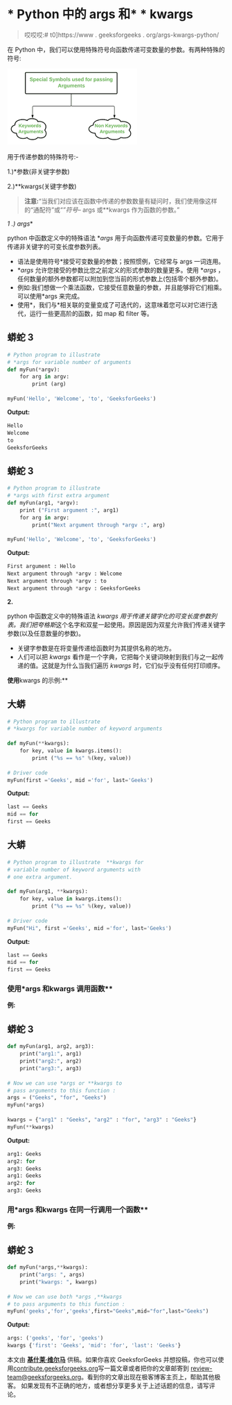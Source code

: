# * Python 中的 args 和* * kwargs

> 哎哎哎:# t0]https://www . geeksforgeeks . org/args-kwargs-python/

在 Python 中，我们可以使用特殊符号向函数传递可变数量的参数。有两种特殊的符号:

![](img/cefd28d2b96d74f4c0131e13b8083e2c.png)

用于传递参数的特殊符号:-

1.)*参数(非关键字参数)

2.)**kwargs(关键字参数)

> **注意:**“当我们对应该在函数中传递的参数数量有疑问时，我们使用像这样的“通配符”或“*”符号–* args 或**kwargs 作为函数的参数。”

**1 .)* args**

python 中函数定义中的特殊语法 **args* 用于向函数传递可变数量的参数。它用于传递非关键字的可变长度参数列表。

*   语法是使用符号*接受可变数量的参数；按照惯例，它经常与 args 一词连用。
*   **args* 允许您接受的参数比您之前定义的形式参数的数量更多。使用 **args* ，任何数量的额外参数都可以附加到您当前的形式参数上(包括零个额外参数)。
*   例如:我们想做一个乘法函数，它接受任意数量的参数，并且能够将它们相乘。可以使用*args 来完成。
*   使用*，我们与*相关联的变量变成了可迭代的，这意味着您可以对它进行迭代，运行一些更高阶的函数，如 map 和 filter 等。

## 蟒蛇 3

```py
# Python program to illustrate 
# *args for variable number of arguments
def myFun(*argv):
    for arg in argv:
        print (arg)

myFun('Hello', 'Welcome', 'to', 'GeeksforGeeks')
```

**Output:** 

```py
Hello
Welcome
to
GeeksforGeeks
```

## 蟒蛇 3

```py
# Python program to illustrate
# *args with first extra argument
def myFun(arg1, *argv):
    print ("First argument :", arg1)
    for arg in argv:
        print("Next argument through *argv :", arg)

myFun('Hello', 'Welcome', 'to', 'GeeksforGeeks')
```

**Output:** 

```py
First argument : Hello
Next argument through *argv : Welcome
Next argument through *argv : to
Next argument through *argv : GeeksforGeeks
```

**2.**

python 中函数定义中的特殊语法 ***kwargs* 用于传递关键字化的可变长度参数列表。我们把*夸格斯*这个名字和双星一起使用。原因是因为双星允许我们传递关键字参数(以及任意数量的参数)。

*   关键字参数是在将变量传递给函数时为其提供名称的地方。
*   人们可以把 *kwargs* 看作是一个字典，它把每个关键词映射到我们与之一起传递的值。这就是为什么当我们遍历 *kwargs* 时，它们似乎没有任何打印顺序。

**使用**kwargs 的示例:**

## 大蟒

```py
# Python program to illustrate 
# *kwargs for variable number of keyword arguments

def myFun(**kwargs):
    for key, value in kwargs.items():
        print ("%s == %s" %(key, value))

# Driver code
myFun(first ='Geeks', mid ='for', last='Geeks')   
```

**Output:** 

```py
last == Geeks
mid == for
first == Geeks
```

## 大蟒

```py
# Python program to illustrate  **kwargs for
# variable number of keyword arguments with
# one extra argument.

def myFun(arg1, **kwargs):
    for key, value in kwargs.items():
        print ("%s == %s" %(key, value))

# Driver code
myFun("Hi", first ='Geeks', mid ='for', last='Geeks')   
```

**Output:** 

```py
last == Geeks
mid == for
first == Geeks
```

### **使用*args 和**kwargs 调用函数**

**例:**

## 蟒蛇 3

```py
def myFun(arg1, arg2, arg3):
    print("arg1:", arg1)
    print("arg2:", arg2)
    print("arg3:", arg3)

# Now we can use *args or **kwargs to
# pass arguments to this function :
args = ("Geeks", "for", "Geeks")
myFun(*args)

kwargs = {"arg1" : "Geeks", "arg2" : "for", "arg3" : "Geeks"}
myFun(**kwargs)
```

**Output:** 

```py
arg1: Geeks
arg2: for
arg3: Geeks
arg1: Geeks
arg2: for
arg3: Geeks
```

### **用*args 和**kwargs 在同一行调用一个函数**

**例:**

## 蟒蛇 3

```py
def myFun(*args,**kwargs):
    print("args: ", args)
    print("kwargs: ", kwargs)

# Now we can use both *args ,**kwargs
# to pass arguments to this function :
myFun('geeks','for','geeks',first="Geeks",mid="for",last="Geeks")
```

**Output:** 

```py
args: ('geeks', 'for', 'geeks')
kwargs {'first': 'Geeks', 'mid': 'for', 'last': 'Geeks'}
```

本文由 [**基什莱·维尔马**](https://www.linkedin.com/in/kishlayverma/) 供稿。如果你喜欢 GeeksforGeeks 并想投稿，你也可以使用[contribute.geeksforgeeks.org](http://contribute.geeksforgeeks.org)写一篇文章或者把你的文章邮寄到 review-team@geeksforgeeks.org。看到你的文章出现在极客博客主页上，帮助其他极客。
如果发现有不正确的地方，或者想分享更多关于上述话题的信息，请写评论。